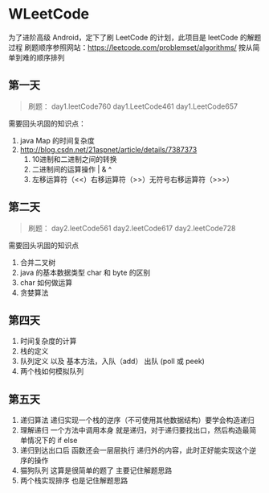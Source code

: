 # WLeetCode
为了进阶高级 Android，定下了刷 LeetCode 的计划，此项目是 leetCode 的解题过程
刷题顺序参照网站：https://leetcode.com/problemset/algorithms/ 按从简单到难的顺序排列

## 第一天

 > 刷题：  day1.leetCode760 day1.LeetCode461 day1.LeetCode657
 
需要回头巩固的知识点：
 
 1. java Map 的时间复杂度
 2. http://blog.csdn.net/21aspnet/article/details/7387373
    1. 10进制和二进制之间的转换
    2. 二进制间的运算操作 | & ^ 
    3. 左移运算符（<<）右移运算符（>>）无符号右移运算符（>>>）
## 第二天

> 刷题：  day2.leetCode561 day2.leetCode617 day2.leetCode728

需要回头巩固的知识点

1. 合并二叉树
2. java 的基本数据类型 char 和 byte 的区别
3. char 如何做运算
4. 贪婪算法

## 第四天

1. 时间复杂度的计算
2. 栈的定义
3. 队列定义 以及 基本方法，入队（add）  出队 (poll 或 peek)
4. 两个栈如何模拟队列
    
 
## 第五天

1. 递归算法 递归实现一个栈的逆序（不可使用其他数据结构）要学会构造递归
2. 理解递归 一个方法中调用本身 就是递归，对于递归要找出口，然后构造最简单情况下的 if else 
3. 递归到达出口后 函数还会一层层执行 递归外的内容，此时正好能实现这个逆序的操作
4. 猫狗队列 这算是很简单的题了 主要记住解题思路
5. 两个栈实现排序 也是记住解题思路